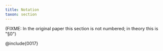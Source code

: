 ```yaml
---
title: Notation
taxon: section
---
```


(FIXME: In the original paper this section is not numbered; in theory this is "§0")

@include{0017}